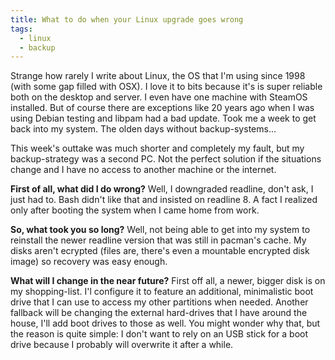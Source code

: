```yaml
---
title: What to do when your Linux upgrade goes wrong
tags:
  - linux
  - backup
---
```

Strange how rarely I write about Linux, the OS that I'm using since 1998 (with some gap filled with OSX).
I love it to bits because it's is super reliable both on the desktop and server. I even have one machine with
SteamOS installed. But of course there are exceptions like 20 years ago
when I was using Debian testing and libpam had a bad update. Took me a week to get back into my system.
The olden days without backup-systems...

This week's outtake was much shorter and completely my fault, but my backup-strategy was a second PC. Not the perfect
solution if the situations change and I have no access to another machine or the internet.

**First of all, what did I do wrong?** Well, I downgraded readline, don't ask, I just had to. Bash didn't like that and insisted on readline 8.
A fact I realized only after booting the system when I came home from work.

**So, what took you so long?** Well, not being able to get into my system to reinstall the newer readline version that
was still in pacman's cache. My disks aren't ecrypted (files are, there's even a mountable encrypted disk image) so
recovery was easy enough.

**What will I change in the near future?** First off all, a newer, bigger disk is on my shopping-list. I'l configure it to feature
an additional, minimalistic boot drive that I can use to access my other partitions when needed.
Another fallback will be changing the external hard-drives that I have around the house, I'll add boot drives to those as well.
You might wonder why that, but the reason is quite simple: I don't want to rely on an USB stick for a boot drive because I probably
will overwrite it after a while.
